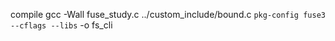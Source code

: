 compile
gcc -Wall fuse_study.c ../custom_include/bound.c `pkg-config fuse3 --cflags --libs` -o fs_cli